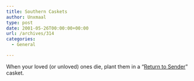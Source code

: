 ```yaml
---
title: Southern Caskets
author: Unxmaal
type: post
date: 2001-05-26T00:00:00+00:00
url: /archives/314
categories:
  - General

---
```

When your loved (or unloved) ones die, plant them in a &#8220;<A HREF="http://www.southerncaskets.com/sub1.htm">Return to Sender</A>&#8221; casket.
